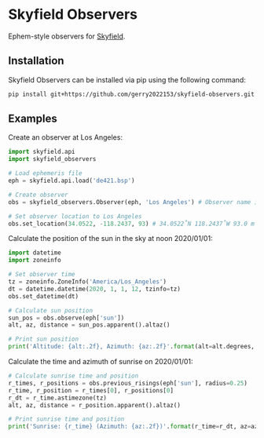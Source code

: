 # Skyfield Observers
Ephem-style observers for [Skyfield](https://rhodesmill.org/skyfield/).

## Installation
Skyfield Observers can be installed via pip using the following command:
```bash
pip install git+https://github.com/gerry2022153/skyfield-observers.git
```

## Examples
Create an observer at Los Angeles:
```python
import skyfield.api
import skyfield_observers

# Load ephemeris file
eph = skyfield.api.load('de421.bsp')

# Create observer
obs = skyfield_observers.Observer(eph, 'Los Angeles') # Observer name is optional and does not affect functionality

# Set observer location to Los Angeles
obs.set_location(34.0522, -118.2437, 93) # 34.0522˚N 118.2437˚W 93.0 m
```

Calculate the position of the sun in the sky at noon 2020/01/01:
```python
import datetime
import zoneinfo

# Set observer time
tz = zoneinfo.ZoneInfo('America/Los_Angeles')
dt = datetime.datetime(2020, 1, 1, 12, tzinfo=tz)
obs.set_datetime(dt)

# Calculate sun position
sun_pos = obs.observe(eph['sun'])
alt, az, distance = sun_pos.apparent().altaz()

# Print sun position
print('Altitude: {alt:.2f}, Azimuth: {az:.2f}'.format(alt=alt.degrees, az=az.degrees))
```

Calculate the time and azimuth of sunrise on 2020/01/01:
```python
# Calculate sunrise time and position
r_times, r_positions = obs.previous_risings(eph['sun'], radius=0.25)
r_time, r_position = r_times[0], r_positions[0]
r_dt = r_time.astimezone(tz)
alt, az, distance = r_position.apparent().altaz()

# Print sunrise time and position
print('Sunrise: {r_time} (Azimuth: {az:.2f})'.format(r_time=r_dt, az=az.degrees))
```
